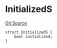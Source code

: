 # InitializedS
[Git Source](https://github.com/thrackle-io/tron/blob/873b14e2bfb8e3c0ec1e8bf0bb215076bd1e60ce/src/client/token/handler/diamond/RuleStorage.sol)


```solidity
struct InitializedS {
    bool initialized;
}
```

